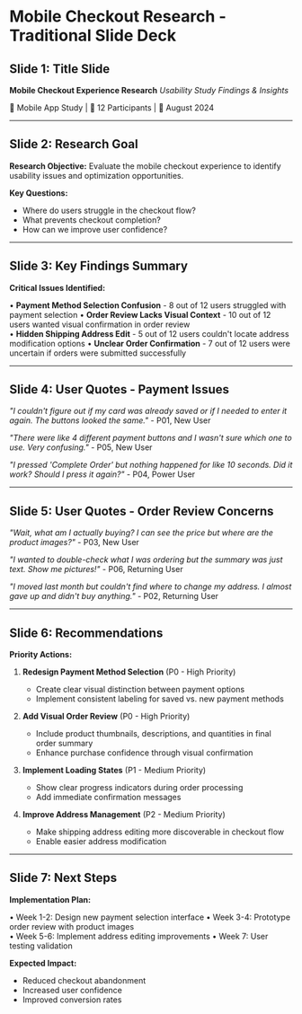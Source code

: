# Mobile Checkout Research - Traditional Slide Deck

## Slide 1: Title Slide
**Mobile Checkout Experience Research**
*Usability Study Findings & Insights*

📱 Mobile App Study | 👥 12 Participants | 📅 August 2024

---

## Slide 2: Research Goal
**Research Objective:**
Evaluate the mobile checkout experience to identify usability issues and optimization opportunities.

**Key Questions:**
- Where do users struggle in the checkout flow?
- What prevents checkout completion?
- How can we improve user confidence?

---

## Slide 3: Key Findings Summary
**Critical Issues Identified:**

• **Payment Method Selection Confusion** - 8 out of 12 users struggled with payment selection
• **Order Review Lacks Visual Context** - 10 out of 12 users wanted visual confirmation in order review  
• **Hidden Shipping Address Edit** - 5 out of 12 users couldn't locate address modification options
• **Unclear Order Confirmation** - 7 out of 12 users were uncertain if orders were submitted successfully

---

## Slide 4: User Quotes - Payment Issues
*"I couldn't figure out if my card was already saved or if I needed to enter it again. The buttons looked the same."* - P01, New User

*"There were like 4 different payment buttons and I wasn't sure which one to use. Very confusing."* - P05, New User

*"I pressed 'Complete Order' but nothing happened for like 10 seconds. Did it work? Should I press it again?"* - P04, Power User

---

## Slide 5: User Quotes - Order Review Concerns  
*"Wait, what am I actually buying? I can see the price but where are the product images?"* - P03, New User

*"I wanted to double-check what I was ordering but the summary was just text. Show me pictures!"* - P06, Returning User

*"I moved last month but couldn't find where to change my address. I almost gave up and didn't buy anything."* - P02, Returning User

---

## Slide 6: Recommendations
**Priority Actions:**

1. **Redesign Payment Method Selection** (P0 - High Priority)
   - Create clear visual distinction between payment options
   - Implement consistent labeling for saved vs. new payment methods

2. **Add Visual Order Review** (P0 - High Priority)  
   - Include product thumbnails, descriptions, and quantities in final order summary
   - Enhance purchase confidence through visual confirmation

3. **Implement Loading States** (P1 - Medium Priority)
   - Show clear progress indicators during order processing
   - Add immediate confirmation messages

4. **Improve Address Management** (P2 - Medium Priority)
   - Make shipping address editing more discoverable in checkout flow
   - Enable easier address modification

---

## Slide 7: Next Steps
**Implementation Plan:**

• Week 1-2: Design new payment selection interface
• Week 3-4: Prototype order review with product images  
• Week 5-6: Implement address editing improvements
• Week 7: User testing validation

**Expected Impact:**
- Reduced checkout abandonment  
- Increased user confidence
- Improved conversion rates